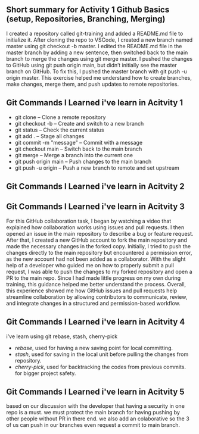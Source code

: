 ## Short summary for Activity 1 Github Basics (setup, Repositories, Branching, Merging)

I created a repository called git-training and added a README.md file to initialize it. After cloning the repo to VSCode, I created a new branch named master using git checkout -b master. I edited the README.md file in the master branch by adding a new sentence, then switched back to the main branch to merge the changes using git merge master. I pushed the changes to GitHub using git push origin main, but didn’t initially see the master branch on GitHub. To fix this, I pushed the master branch with git push -u origin master. This exercise helped me understand how to create branches, make changes, merge them, and push updates to remote repositories.

## Git Commands I Learned i've learn in Acitvity 1
- git clone <repo-url> – Clone a remote repository
- git checkout -b <branch-name> – Create and switch to a new branch
- git status – Check the current status
- git add . – Stage all changes
- git commit -m "message" – Commit with a message
- git checkout main – Switch back to the main branch
- git merge <branch-name> – Merge a branch into the current one
- git push origin main – Push changes to the main branch
- git push -u origin <branch-name> – Push a new branch to remote and set upstream

## Git Commands I Learned i've learn in Acitvity 2


## Git Commands I Learned i've learn in Acitvity 3
For this GitHub collaboration task, I began by watching a video that explained how collaboration works using issues and pull requests. I then opened an issue in the main repository to describe a bug or feature request. After that, I created a new GitHub account to fork the main repository and made the necessary changes in the forked copy. Initially, I tried to push the changes directly to the main repository but encountered a permission error, as the new account had not been added as a collaborator. With the slight help of a developer who guided me on how to properly submit a pull request, I was able to push the changes to my forked repository and open a PR to the main repo. Since I had made little progress on my own during training, this guidance helped me better understand the process. Overall, this experience showed me how GitHub issues and pull requests help streamline collaboration by allowing contributors to communicate, review, and integrate changes in a structured and permission-based workflow.

## Git Commands I Learned i've learn in Acitvity 4
i've learn using git rebase, stash, cherry-pick
 - *rebase*, used for having a new saving point for local committing.
 - *stash*, used for saving in the local unit before pulling the changes from repository.
 - *cherry-pick*, used for backtracking the codes from previous commits. for bigger project safety.


## Git Commands I Learned i've learn in Acitvity 5
based on our discussion with the developer that having a security in one repo is a must. we must protect the main branch for having pushing by other people without PR in there end. we also add an colaborative so the 3 of us can push in our branches even request a commit to main branch.